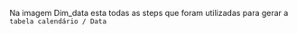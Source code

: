 Na imagem Dim_data esta todas as steps que foram utilizadas para gerar a `tabela calendário / Data`
